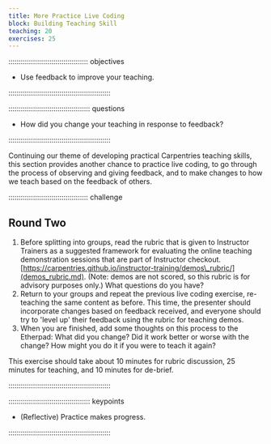 ```yaml
---
title: More Practice Live Coding
block: Building Teaching Skill
teaching: 20
exercises: 25
---
```



::::::::::::::::::::::::::::::::::::::: objectives

- Use feedback to improve your teaching.

::::::::::::::::::::::::::::::::::::::::::::::::::

:::::::::::::::::::::::::::::::::::::::: questions

- How did you change your teaching in response to feedback?

::::::::::::::::::::::::::::::::::::::::::::::::::
  
Continuing our theme of developing practical Carpentries teaching skills,
this section provides another chance to practice live coding, to go through the
process of observing and giving feedback, and to make changes to how we teach based on the feedback of others.

:::::::::::::::::::::::::::::::::::::::  challenge

## Round Two

1. Before splitting into groups, read the rubric that is given to Instructor Trainers
  as a suggested framework for evaluating the online teaching demonstration sessions that are part of Instructor checkout.  
  [https://carpentries.github.io/instructor-training/demos\_rubric/](demos_rubric.md). (Note: demos are not scored, so this rubric is for
  advisory purposes only.)
  What questions do you have?
2. Return to your groups and repeat the previous live coding exercise, re-teaching the same content as before.
  This time, the presenter should incorporate changes
  based on feedback received, and everyone should try to 'level up' their feedback using the rubric for teaching demos.
3. When you are finished, add some thoughts on this process to the Etherpad:
  What did you change? Did it work better or worse with the change? How might you do it if you were to teach it again?

This exercise should take about 10 minutes for rubric discussion, 25 minutes for teaching, and 10 minutes for de-brief.

::::::::::::::::::::::::::::::::::::::::::::::::::

:::::::::::::::::::::::::::::::::::::::: keypoints

- (Reflective) Practice makes progress.

::::::::::::::::::::::::::::::::::::::::::::::::::


